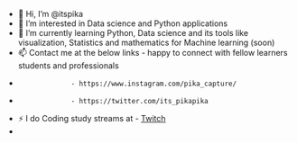 - 👋 Hi, I’m @itspika
- 👀 I’m interested in Data science and Python applications
- 🌱 I’m currently learning Python, Data science and its tools like visualization, Statistics and mathematics for Machine learning (soon) 
- 📫 Contact me at the below links - happy to connect with fellow learners students and professionals
-                  - https://www.instagram.com/pika_capture/
-                  - https://twitter.com/its_pikapika  
- ⚡ I do Coding study streams at - [Twitch](https://www.twitch.tv/its_pikapika)  
-                          
<!---
itspika/itspika is a ✨ special ✨ repository because its `README.md` (this file) appears on your GitHub profile.
You can click the Preview link to take a look at your changes.
--->
